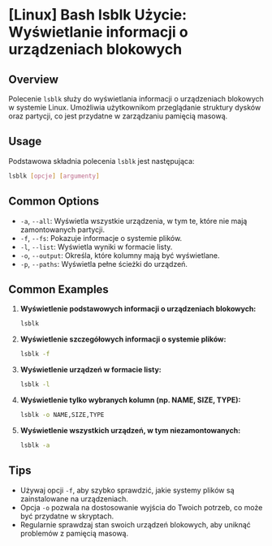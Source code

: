 # [Linux] Bash lsblk Użycie: Wyświetlanie informacji o urządzeniach blokowych

## Overview
Polecenie `lsblk` służy do wyświetlania informacji o urządzeniach blokowych w systemie Linux. Umożliwia użytkownikom przeglądanie struktury dysków oraz partycji, co jest przydatne w zarządzaniu pamięcią masową.

## Usage
Podstawowa składnia polecenia `lsblk` jest następująca:

```bash
lsblk [opcje] [argumenty]
```

## Common Options
- `-a`, `--all`: Wyświetla wszystkie urządzenia, w tym te, które nie mają zamontowanych partycji.
- `-f`, `--fs`: Pokazuje informacje o systemie plików.
- `-l`, `--list`: Wyświetla wyniki w formacie listy.
- `-o`, `--output`: Określa, które kolumny mają być wyświetlane.
- `-p`, `--paths`: Wyświetla pełne ścieżki do urządzeń.

## Common Examples
1. **Wyświetlenie podstawowych informacji o urządzeniach blokowych:**
   ```bash
   lsblk
   ```

2. **Wyświetlenie szczegółowych informacji o systemie plików:**
   ```bash
   lsblk -f
   ```

3. **Wyświetlenie urządzeń w formacie listy:**
   ```bash
   lsblk -l
   ```

4. **Wyświetlenie tylko wybranych kolumn (np. NAME, SIZE, TYPE):**
   ```bash
   lsblk -o NAME,SIZE,TYPE
   ```

5. **Wyświetlenie wszystkich urządzeń, w tym niezamontowanych:**
   ```bash
   lsblk -a
   ```

## Tips
- Używaj opcji `-f`, aby szybko sprawdzić, jakie systemy plików są zainstalowane na urządzeniach.
- Opcja `-o` pozwala na dostosowanie wyjścia do Twoich potrzeb, co może być przydatne w skryptach.
- Regularnie sprawdzaj stan swoich urządzeń blokowych, aby uniknąć problemów z pamięcią masową.